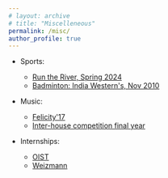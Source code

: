 ```yaml
---
# layout: archive
# title: "Miscelleneous"
permalink: /misc/
author_profile: true
---
```


* Sports:
   * [Run the River, Spring 2024](http://kushagra06.github.io/images/run-the-river.jpg)
   * [Badminton: India Western's, Nov 2010](http://kushagra06.github.io/images/badminton.jpeg)

* Music:
  * [Felicity'17](http://kushagra06.github.io/images/guitar.png)
  * [Inter-house competition final year](http://kushagra06.github.io/images/tabla.jpg) 

* Internships:
  * [OIST](http://kushagra06.github.io/images/oist.jpeg)
  * [Weizmann](http://kushagra06.github.io/images/wis.jpg) 



<!-- * As a kid and teenager, I enjoyed playing badminton. I represented my state Rajasthan in the under-14 age group category at the national championship held in Pune, India. [Here's](http://kushagra06.github.io/images/badminton.jpeg) a blurry picture.

* I tried learning Tabla for some time as an early teen. I learned it for a couple of years but never became very good at it. Although, I played it from time to time. [Here's](http://kushagra06.github.io/images/tabla.jpg) a picture from college days. I also [tried](http://kushagra06.github.io/images/guitar.png) my hands at guitar. Didn't do particularly well with that either.

* During university days, I was involved with Asha Kiran for a while. It's a school run by IIIT students for kids from nearby slums. (Asha Kiran translates to *A ray of hope*). I taught science and math to middle school kids and realized I enjoy teaching and later became a TA for various university courses as well.

* Some of my most memorable and rewarding experiences have been during my internships at Weizmann Institute of Science in Rehovot, Israel and Okinawa Institute of Science and Technology in Okinawa, Japan. Apart from learning to do research and doing research, I met some very talented people from all over the world and made new friends. [Here's](http://kushagra06.github.io/images/oist.jpeg) a picture from OIST and [here's](http://kushagra06.github.io/images/wis.jpg) one from WIS. -->

<!-- * I have a street named after my last name. =) -->
